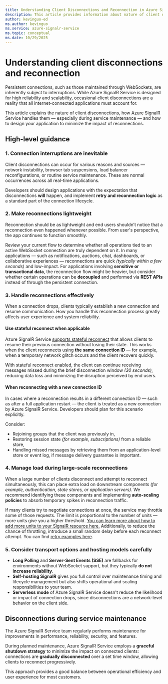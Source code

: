 ```yaml
---
title: Understanding Client Disconnections and Reconnection in Azure SignalR service
description: This article provides information about nature of client disconnections and how to handle client reconnections effectively
author: kevinguo-ed
ms.author: kevinguo
ms.service: azure-signalr-service
ms.topic: conceptual
ms.date: 10/29/2025
---
```


# Understanding client disconnections and reconnection

Persistent connections, such as those maintained through WebSockets, are inherently subject to interruptions. While Azure SignalR Service is designed for high reliability and scalability, occasional client disconnections are a reality that all internet-connected applications must account for.

This article explains the nature of client disconnections, how Azure SignalR Service handles them — especially during service maintenance — and how to design your application to minimize the impact of reconnections.


## High-level guidance

### 1. Connection interruptions are inevitable

Client disconnections can occur for various reasons and sources — network instability, browser tab suspensions, load balancer reconfigurations, or routine service maintenance. These are normal occurrences across all real-time applications.

Developers should design applications with the expectation that disconnections **will** happen, and implement **retry and reconnection logic** as a standard part of the connection lifecycle.

### 2. Make reconnections lightweight

Reconnection should be as lightweight and end users shouldn’t notice that a reconnection even happened whenever possible. From user's perspective, the app continues to function smoothly. 

Review your current flow to determine whether all operations tied to an active WebSocket connection are truly dependent on it. In many applications — such as notifications, auctions, chat, dashboards, or collaborative experiences — reconnections are quick *(typically within a few seconds)* and low-impact. For applications involving **sensitive or transactional data**, the reconnection flow might be heavier, but consider whether certain operations can be **decoupled** and performed via **REST APIs** instead of through the persistent connection.

### 3. Handle reconnections effectively

When a connection drops, clients typically establish a new connection and resume communication. How you handle this reconnection process greatly affects user experience and system reliability.

#### Use stateful reconnect when applicable

Azure SignalR Service [supports stateful reconnect](https://learn.microsoft.com/aspnet/core/signalr/configuration?view=aspnetcore-9.0&preserve-view=true ) that allows clients to resume their previous connection without losing their state. This works when the client reconnects using **the same connection ID** — for example, when a temporary network glitch occurs and the client recovers quickly.

With stateful reconnect enabled, the client can continue receiving messages missed during the brief disconnection window *(30 seconds)*, reducing data loss and minimizing the disruption perceived by end users.


#### When reconnecting with a new connection ID

In cases where a reconnection results in a different connection ID — such as after a full application restart — the client is treated as a new connection by Azure SignalR Service. Developers should plan for this scenario explicitly. 

Consider:
- Rejoining groups that the client was previously in,
- Restoring session state *(for example, subscriptions)* from a reliable store,
- Handling missed messages by retrieving them from an application-level store or event log, if message delivery guarantee is important.

### 4. Manage load during large-scale reconnections

When a large number of clients disconnect and attempt to reconnect simultaneously, this can place extra load on downstream components *(for example, authentication, state stores, or application servers)*. We recommend identifying these components and implementing **auto-scaling policies** to absorb temporary spikes in reconnection traffic.

If many clients try to negotiate connections at once, the service may throttle some of those requests. The limit is proportional to the number of units — more units give you a higher threshold. [You can learn more about how to add more units to your SignalR resource here.](./signalr-howto-scale-signalr.md) Additionally, to reduce the chance of throttling, introduce a small random delay before each reconnect attempt. You can find [retry examples here](./signalr-howto-troubleshoot-guide.md#how-to-restart-client-connection). 


### 5. Consider transport options and hosting models carefully

* **Long Polling** and **Server-Sent Events (SSE)** are fallbacks for environments without WebSocket support, but they typically **do not increase reliability**.
* **Self-hosting SignalR** gives you full control over maintenance timing and lifecycle management but also shifts operational and scaling responsibilities to your team.
* **Serverless mode** of Azure SignalR Service doesn't reduce the likelihood or impact of connection drops, since disconnections are a network-level behavior on the client side.


## Disconnections during service maintenance

The Azure SignalR Service team regularly performs maintenance for improvements in performance, reliability, security, and features. 

During planned maintenance, Azure SignalR Service employs a **graceful shutdown strategy** to minimize the impact on connected clients: connections are **gradually disconnected** over a set time window, allowing clients to reconnect progressively.
  
This approach provides a good balance between operational efficiency and user experience for most customers.
